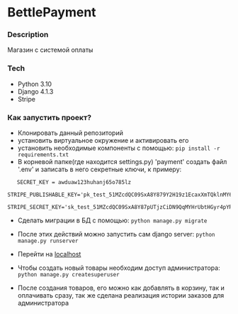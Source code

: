 # BettlePayment
### Description
Магазин с системой оплаты

### Tech
- Python 3.10
- Django 4.1.3
- Stripe

### Как запустить проект?
- Клонировать данный репозиторий
- установить виртуальное окружение и активировать его
- установить необходимые компоненты с помощью:
```pip install -r requirements.txt```
- В корневой папке(где находится settings.py) 'payment' создать файл '.env' и записать в него секретные ключи, к примеру:
```
   SECRET_KEY = awduaw123huhanj65o785lz
   STRIPE_PUBLISHABLE_KEY='pk_test_51MZcdQC09SxA8Y879Y2H19z1EcaxXmTQklnMY6UqjgRNrHTThc'
   STRIPE_SECRET_KEY='sk_test_51MZcdQC09SxA8Y87pUTjzCiDN9QqMYHrUbtHGyr4pYRJLvKk9wKjHX7xkW8u1HKzk381naIn7iA6800qeFPF7XT'
```
- Сделать миграции в БД с помощью:
```python manage.py migrate```
- После этих действий можно запустить сам django server:
```python manage.py runserver```
- Перейти на [localhost](http://127.0.0.1:8000/)

- Чтобы создать новый товары необходим доступ администратора:
```python manage.py createsuperuser```
- После создания товаров, его можно как добавлять в корзину, так и оплачивать сразу,
так же сделана реализация истории заказов для администратора

